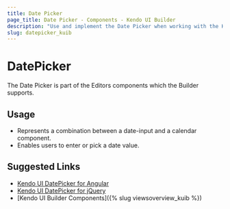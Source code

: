 ```yaml
---
title: Date Picker
page_title: Date Picker - Components - Kendo UI Builder
description: "Use and implement the Date Picker when working with the Kendo UI Builder tool for creating and managing Angular and AngularJS-based web applications."
slug: datepicker_kuib
---
```


# DatePicker

The Date Picker is part of the Editors components which the Builder supports.

## Usage

* Represents a combination between a date-input and a calendar component.
* Enables users to enter or pick a date value.

## Suggested Links

* [Kendo UI DatePicker for Angular](https://www.telerik.com/kendo-angular-ui/components/dateinputs/datepicker/)
* [Kendo UI DatePicker for jQuery](https://demos.telerik.com/kendo-ui/datepicker/index)
* [Kendo UI Builder Components]({% slug viewsoverview_kuib %})
